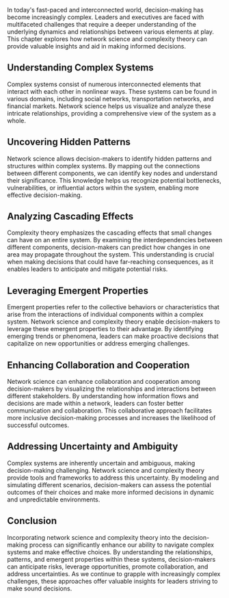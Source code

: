 
In today's fast-paced and interconnected world, decision-making has become increasingly complex. Leaders and executives are faced with multifaceted challenges that require a deeper understanding of the underlying dynamics and relationships between various elements at play. This chapter explores how network science and complexity theory can provide valuable insights and aid in making informed decisions.

## Understanding Complex Systems

Complex systems consist of numerous interconnected elements that interact with each other in nonlinear ways. These systems can be found in various domains, including social networks, transportation networks, and financial markets. Network science helps us visualize and analyze these intricate relationships, providing a comprehensive view of the system as a whole.

## Uncovering Hidden Patterns

Network science allows decision-makers to identify hidden patterns and structures within complex systems. By mapping out the connections between different components, we can identify key nodes and understand their significance. This knowledge helps us recognize potential bottlenecks, vulnerabilities, or influential actors within the system, enabling more effective decision-making.

## Analyzing Cascading Effects

Complexity theory emphasizes the cascading effects that small changes can have on an entire system. By examining the interdependencies between different components, decision-makers can predict how changes in one area may propagate throughout the system. This understanding is crucial when making decisions that could have far-reaching consequences, as it enables leaders to anticipate and mitigate potential risks.

## Leveraging Emergent Properties

Emergent properties refer to the collective behaviors or characteristics that arise from the interactions of individual components within a complex system. Network science and complexity theory enable decision-makers to leverage these emergent properties to their advantage. By identifying emerging trends or phenomena, leaders can make proactive decisions that capitalize on new opportunities or address emerging challenges.

## Enhancing Collaboration and Cooperation

Network science can enhance collaboration and cooperation among decision-makers by visualizing the relationships and interactions between different stakeholders. By understanding how information flows and decisions are made within a network, leaders can foster better communication and collaboration. This collaborative approach facilitates more inclusive decision-making processes and increases the likelihood of successful outcomes.

## Addressing Uncertainty and Ambiguity

Complex systems are inherently uncertain and ambiguous, making decision-making challenging. Network science and complexity theory provide tools and frameworks to address this uncertainty. By modeling and simulating different scenarios, decision-makers can assess the potential outcomes of their choices and make more informed decisions in dynamic and unpredictable environments.

## Conclusion

Incorporating network science and complexity theory into the decision-making process can significantly enhance our ability to navigate complex systems and make effective choices. By understanding the relationships, patterns, and emergent properties within these systems, decision-makers can anticipate risks, leverage opportunities, promote collaboration, and address uncertainties. As we continue to grapple with increasingly complex challenges, these approaches offer valuable insights for leaders striving to make sound decisions.

